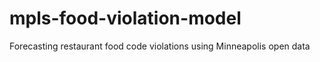 # mpls-food-violation-model
Forecasting restaurant food code violations using Minneapolis open data
